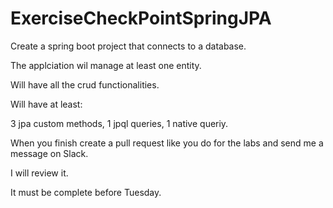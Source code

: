 # ExerciseCheckPointSpringJPA

Create a spring boot project that connects to a database.

The applciation wil manage at least one entity.

Will have all the crud functionalities.

Will have at least: 

3 jpa custom methods,
1 jpql queries,
1 native queriy.


When you finish create a pull request like you do for the labs and send me a message on Slack.

I will review it.

It must be complete before Tuesday. 
